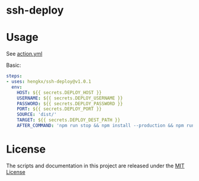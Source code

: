# ssh-deploy

# Usage

See [action.yml](action.yml)

Basic:
```yaml
steps:
- uses: hengkx/ssh-deploy@v1.0.1
  env:
    HOST: ${{ secrets.DEPLOY_HOST }}
    USERNAME: ${{ secrets.DEPLOY_USERNAME }}
    PASSWORD: ${{ secrets.DEPLOY_PASSWORD }}
    PORT: ${{ secrets.DEPLOY_PORT }}
    SOURCE: 'dist/'
    TARGET: ${{ secrets.DEPLOY_DEST_PATH }}
    AFTER_COMMAND: 'npm run stop && npm install --production && npm run start'
```

# License

The scripts and documentation in this project are released under the [MIT License](LICENSE)
